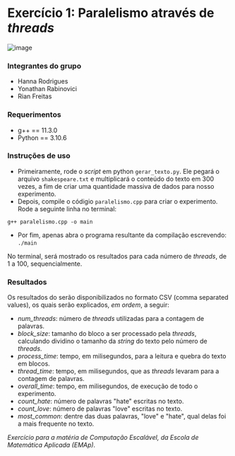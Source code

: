 # Exercício 1: Paralelismo através de _threads_
![image](https://github.com/HannaRF/Scalable-Computing/assets/85463854/ebb315de-4723-43fd-9d46-af47f9b6d331)

### Integrantes do grupo

- Hanna Rodrigues
- Yonathan Rabinovici
- Rian Freitas

### Requerimentos
- g++ == 11.3.0
- Python == 3.10.6

### Instruções de uso
- Primeiramente, rode o _script_ em python `gerar_texto.py`. Ele pegará o arquivo `shakespeare.txt` e multiplicará o conteúdo do texto em 300 vezes, a fim de criar uma quantidade massiva de dados para nosso experimento.
- Depois, compile o códigio `paralelismo.cpp` para criar o experimento. Rode a seguinte linha no terminal:

``
g++ paralelismo.cpp -o main
``
- Por fim, apenas abra o programa resultante da compilação escrevendo:
``
./main
``

No terminal, será mostrado os resultados para cada número de _threads_, de 1 a 100, sequencialmente. 

### Resultados
Os resultados do serão disponibilizados no formato CSV (comma separated values), os quais serão explicados, *em ordem*, a seguir:
- *num_threads*: número de _threads_ utilizadas para a contagem de palavras.
- *block_size*: tamanho do bloco a ser processado pela _threads_, calculando dividino o tamanho da _string_ do texto pelo número de _threads_.
- *process_time*: tempo, em milisegundos, para a leitura e quebra do texto em blocos.
- *thread_time*: tempo, em milisegundos, que as _threads_ levaram para a contagem de palavras.
- *overall_time*: tempo, em milisegundos, de execução de todo o experimento.
- *count_hate*: número de palavras "hate" escritas no texto.
- *count_love*: número de palavras "love" escritas no texto.
- *most_common*: dentre das duas palavras, "love" e "hate", qual delas foi a mais frequente no texto.

*Exercício para a matéria de Computação Escalável, da Escola de Matemática Aplicada (EMAp).*
